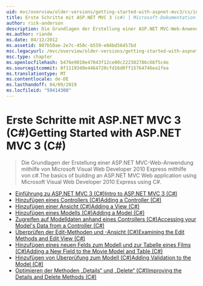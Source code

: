 ```yaml
---
uid: mvc/overview/older-versions/getting-started-with-aspnet-mvc3/cs/index
title: Erste Schritte mit ASP.NET MVC 3 (c#) | Microsoft-Dokumentation
author: rick-anderson
description: Die Grundlagen der Erstellung einer ASP.NET MVC-Web-Anwendung mithilfe von Microsoft Visual Web Developer 2010 Express mithilfe von c#.
ms.author: riande
ms.date: 04/12/2012
ms.assetid: 807b50ae-2e7c-450c-b559-e04bd56457bd
msc.legacyurl: /mvc/overview/older-versions/getting-started-with-aspnet-mvc3/cs
msc.type: chapter
ms.openlocfilehash: b476e9010e47043f12ce00c222382786c66f5c4e
ms.sourcegitcommit: 0f1119340e4464720cfd16d0ff15764746ea1fea
ms.translationtype: MT
ms.contentlocale: de-DE
ms.lasthandoff: 04/09/2019
ms.locfileid: "59414308"
---
```

# <a name="getting-started-with-aspnet-mvc-3-c"></a><span data-ttu-id="cec27-103">Erste Schritte mit ASP.NET MVC 3 (C#)</span><span class="sxs-lookup"><span data-stu-id="cec27-103">Getting Started with ASP.NET MVC 3 (C#)</span></span>

> <span data-ttu-id="cec27-104">Die Grundlagen der Erstellung einer ASP.NET MVC-Web-Anwendung mithilfe von Microsoft Visual Web Developer 2010 Express mithilfe von c#.</span><span class="sxs-lookup"><span data-stu-id="cec27-104">The basics of building an ASP.NET MVC Web application using Microsoft Visual Web Developer 2010 Express using C#.</span></span>


- [<span data-ttu-id="cec27-105">Einführung zu ASP.NET MVC 3 (C#)</span><span class="sxs-lookup"><span data-stu-id="cec27-105">Intro to ASP.NET MVC 3 (C#)</span></span>](intro-to-aspnet-mvc-3.md)
- [<span data-ttu-id="cec27-106">Hinzufügen eines Controllers (C#)</span><span class="sxs-lookup"><span data-stu-id="cec27-106">Adding a Controller (C#)</span></span>](adding-a-controller.md)
- [<span data-ttu-id="cec27-107">Hinzufügen einer Ansicht (C#)</span><span class="sxs-lookup"><span data-stu-id="cec27-107">Adding a View (C#)</span></span>](adding-a-view.md)
- [<span data-ttu-id="cec27-108">Hinzufügen eines Modells (C#)</span><span class="sxs-lookup"><span data-stu-id="cec27-108">Adding a Model (C#)</span></span>](adding-a-model.md)
- [<span data-ttu-id="cec27-109">Zugreifen auf Modelldaten anhand eines Controllers (C#)</span><span class="sxs-lookup"><span data-stu-id="cec27-109">Accessing your Model's Data from a Controller (C#)</span></span>](accessing-your-models-data-from-a-controller.md)
- [<span data-ttu-id="cec27-110">Überprüfen der Edit-Methoden und -Ansicht (C#)</span><span class="sxs-lookup"><span data-stu-id="cec27-110">Examining the Edit Methods and Edit View (C#)</span></span>](examining-the-edit-methods-and-edit-view.md)
- [<span data-ttu-id="cec27-111">Hinzufügen eines neuen Felds zum Modell und zur Tabelle eines Films (C#)</span><span class="sxs-lookup"><span data-stu-id="cec27-111">Adding a New Field to the Movie Model and Table (C#)</span></span>](adding-a-new-field.md)
- [<span data-ttu-id="cec27-112">Hinzufügen von Überprüfung zum Modell (C#)</span><span class="sxs-lookup"><span data-stu-id="cec27-112">Adding Validation to the Model (C#)</span></span>](adding-validation-to-the-model.md)
- [<span data-ttu-id="cec27-113">Optimieren der Methoden „Details“ und „Delete“ (C#)</span><span class="sxs-lookup"><span data-stu-id="cec27-113">Improving the Details and Delete Methods (C#)</span></span>](improving-the-details-and-delete-methods.md)
